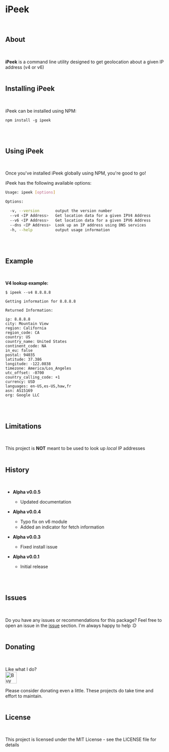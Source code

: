 # iPeek
</br>


## About
</br>

__iPeek__ is a command line utility designed to get geolocation about a given IP address (v4 or v6)
</br>
</br>


## Installing iPeek
</br>

iPeek can be installed using NPM:

```shell
npm install -g ipeek
```
</br>
</br>


## Using iPeek
</br>

Once you've installed iPeek globally using NPM, you're good to go!


iPeek has the following available options:

```bash
Usage: ipeek [options]

Options:

  -v, --version       output the version number
  --v4 <IP Address>   Get location data for a given IPV4 Address
  --v6 <IP Address>   Get location data for a given IPV6 Address
  --dns <IP Address>  Look up an IP address using DNS services
  -h, --help          output usage information
```

</br>
</br>


## Example
</br>

__V4 lookup example:__

```
$ ipeek --v4 8.8.8.8

Getting information for 8.8.8.8

Returned Information:

ip: 8.8.8.8
city: Mountain View
region: California
region_code: CA
country: US
country_name: United States
continent_code: NA
in_eu: false
postal: 94035
latitude: 37.386
longitude: -122.0838
timezone: America/Los_Angeles
utc_offset: -0700
country_calling_code: +1
currency: USD
languages: en-US,es-US,haw,fr
asn: AS15169
org: Google LLC
```
</br>
</br>


## Limitations
</br>

This project is __NOT__ meant to be used to look up _local_ IP addresses
</br>
</br>


## History
</br>

- **Alpha v0.0.5**
    - Updated documentation


- **Alpha v0.0.4**
    - Typo fix on v6 module
    - Added an indicator for fetch information


- **Alpha v0.0.3**
    - Fixed install issue


- **Alpha v0.0.1**
    - Initial release
</br>
</br>


## Issues
</br>

Do you have any issues or recommendations for this package? Feel free to open an issue in the [issue](https://github.com/LilithTundrus/NodeIPLookup/issues) section. I'm always happy to help :D
</br>
</br>


## Donating
</br>

Like what I do?
</br>
<a href='https://ko-fi.com/J3J1CYJ2' target='_blank'><img height='36' style='border:0px;height:36px;' src='https://az743702.vo.msecnd.net/cdn/kofi2.png?v=0' border='0' alt='Buy Me a Coffee at ko-fi.com' /></a>
</br>

Please consider donating even a little. These projects do take time and effort to maintain.
</br>
</br>


## License
</br>

This project is licensed under the MIT License - see the LICENSE file for details
